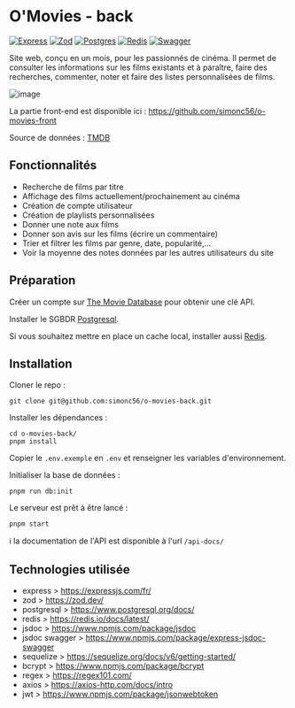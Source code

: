 # O'Movies - back

[![Express][express-badge]](https://expressjs.com/fr/) [![Zod][zod-badge]](https://zod.dev/) [![Postgres][postgres-badge]](https://www.postgresql.org/docs/) [![Redis][redis-badge]](https://redis.io/docs/latest/) [![Swagger][swagger-badge]](https://swagger.io/)

Site web, conçu en un mois, pour les passionnés de cinéma. Il permet de consulter les informations sur les films existants et à paraître, faire des recherches, commenter, noter et faire des listes personnalisées de films.

![image](https://raw.github.com/simonc56/o-movies-front/main/screenshot.png)

La partie front-end est disponible ici : https://github.com/simonc56/o-movies-front

Source de données : [TMDB](https://www.themoviedb.org/)

[express-badge]: https://img.shields.io/badge/Express.js-blue?logo=express
[zod-badge]: https://img.shields.io/badge/-Zod-484848?logo=zod&logoColor=white
[postgres-badge]: https://img.shields.io/badge/PostgreSQL-336791?logo=postgresql&logoColor=white
[redis-badge]: https://img.shields.io/badge/Redis-DC382D?logo=redis&logoColor=white
[swagger-badge]: https://img.shields.io/badge/Swagger-85EA2D?style=flat&logo=Swagger&logoColor=black

## Fonctionnalités

- Recherche de films par titre
- Affichage des films actuellement/prochainement au cinéma
- Création de compte utilisateur
- Création de playlists personnalisées
- Donner une note aux films
- Donner son avis sur les films (écrire un commentaire)
- Trier et filtrer les films par genre, date, popularité,...
- Voir la moyenne des notes données par les autres utilisateurs du site

## Préparation

Créer un compte sur [The Movie Database](https://developer.themoviedb.org/docs/getting-started) pour obtenir une clé API.

Installer le SGBDR [Postgresql](https://www.postgresql.org/).

Si vous souhaitez mettre en place un cache local, installer aussi [Redis](https://redis.io/).

## Installation

Cloner le repo :

```
git clone git@github.com:simonc56/o-movies-back.git
```

Installer les dépendances :

```
cd o-movies-back/
pnpm install
```

Copier le `.env.exemple` en `.env` et renseigner les variables d'environnement.

Initialiser la base de données :

```
pnpm run db:init
```

Le serveur est prêt à être lancé :

```
pnpm start
```

ℹ️ la documentation de l'API est disponible à l'url `/api-docs/`

## Technologies utilisée

- express > https://expressjs.com/fr/
- zod > https://zod.dev/
- postgresql > https://www.postgresql.org/docs/
- redis > https://redis.io/docs/latest/
- jsdoc > https://www.npmjs.com/package/jsdoc
- jsdoc swagger > https://www.npmjs.com/package/express-jsdoc-swagger
- sequelize > https://sequelize.org/docs/v6/getting-started/
- bcrypt > https://www.npmjs.com/package/bcrypt
- regex > https://regex101.com/
- axios > https://axios-http.com/docs/intro
- jwt > https://www.npmjs.com/package/jsonwebtoken
